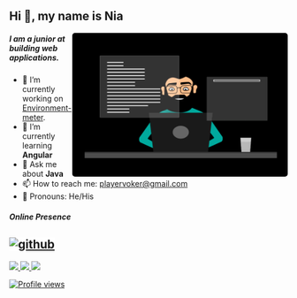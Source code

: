 ## Hi 👋, my name is Nia

<img align="right" src="./developer.gif" style="border-radius: 5px" alt="Hola Coders" width="390" height="260"/>

##### I am a junior at building web applications.

- 🔭 I’m currently working on [Environment-meter](https://github.com/Niatomi/environment-meter).
- 🌱 I’m currently learning **Angular**
- 💬 Ask me about **Java**
- 📫 How to reach me: playervoker@gmail.com
- 🤔 Pronouns: He/His

##### Online Presence

## [<img src='https://cdn.jsdelivr.net/npm/simple-icons@3.0.1/icons/vk.svg' alt='github' height='40' style='background-color: white;'>](https://vk.com/niatomi)

<div>
  <a href="https://github.com/Niatomi">
  <img height="180em" src="https://github-readme-stats.vercel.app/api?username=niatomi&theme=dark&show_icons=true&include_all_commits=true&count_private=true"/>
  <img height="180em" src="https://github-readme-stats.vercel.app/api/top-langs/?username=niatomi&layout=compact&langs_count=6&theme=dark"/>
  <img height="180em" src="https://github-readme-stats.vercel.app/api/wakatime?username=@0daed6a9-3466-4380-a19c-86ee6878fa51&theme=dark"/>
</div>

![Profile views](https://gpvc.arturio.dev/niatomi)
